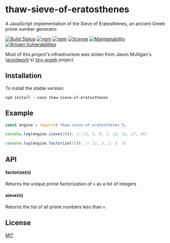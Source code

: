 # thaw-sieve-of-eratosthenes
A JavaScript implementation of the Sieve of Eratosthenes, an ancient Greek prime number generator.

[![Build Status](https://secure.travis-ci.org/tom-weatherhead/thaw-sieve-of-eratosthenes.svg)](https://travis-ci.org/tom-weatherhead/thaw-sieve-of-eratosthenes)
[![npm](https://img.shields.io/npm/v/thaw-sieve-of-eratosthenes.svg)](https://www.npmjs.com/package/thaw-sieve-of-eratosthenes)
[![npm](https://img.shields.io/npm/dt/thaw-sieve-of-eratosthenes.svg)](https://www.npmjs.com/package/thaw-sieve-of-eratosthenes)
[![license](https://img.shields.io/github/license/mashape/apistatus.svg)](https://github.com/tom-weatherhead/thaw-sieve-of-eratosthenes/blob/master/LICENSE)
[![Maintainability](https://api.codeclimate.com/v1/badges/31ef39e48b94a175434a/maintainability)](https://codeclimate.com/github/tom-weatherhead/thaw-sieve-of-eratosthenes/maintainability)
[![Known Vulnerabilities](https://snyk.io/test/github/tom-weatherhead/thaw-sieve-of-eratosthenes/badge.svg?targetFile=package.json&package-lock.json)](https://snyk.io/test/github/tom-weatherhead/thaw-sieve-of-eratosthenes?targetFile=package.json&package-lock.json)

Most of this project's infrastructure was stolen from Jason Mulligan's ([avoidwork](https://github.com/avoidwork)'s) [tiny-graph](http://avoidwork.github.io/tiny-graph) project.

## Installation
To install the stable version:
```
npm install --save thaw-sieve-of-eratosthenes
```

## Example
```js
const engine = require('thaw-sieve-of-eratosthenes');

console.log(engine.sieve(20)); // [2, 3, 5, 7, 11, 13, 17, 19]

console.log(engine.factorize(72)); // [2, 2, 2, 3, 3]
```

## API
#### factorize(n)
Returns the unique prime factorization of `n` as a list of integers

#### sieve(n)
Returns the list of all prime numbers less than `n`

## License
[MIT](https://choosealicense.com/licenses/mit/)
